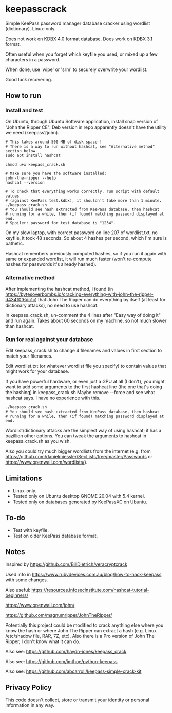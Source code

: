 # keepasscrack

Simple KeePass password manager database cracker using wordlist (dictionary).  Linux-only.

Does not work on KDBX 4.0 format database.  Does work on KDBX 3.1 format.

Often useful when you forget which keyfile you used, or mixed up a few characters in a password.

When done, use 'wipe' or 'srm' to securely overwrite your wordlist.

Good luck recovering.


## How to run

### Install and test

On Ubuntu, through Ubuntu Software application, install snap version of "John the Ripper CE".  Deb version in repo apparently doesn't have the utility we need (keepass2john).

```shell
# This takes around 500 MB of disk space !
# There is a way to run without hashcat, see "Alternative method" section below.
sudo apt install hashcat

chmod u+x keepass_crack.sh

# Make sure you have the software installed:
john-the-ripper --help
hashcat --version

# To check that everything works correctly, run script with default values
# (against KeePass test.kdbx), it shouldn't take more than 1 minute.
./keepass_crack.sh
# You should see hash extracted from KeePass database, then hashcat
# running for a while, then (if found) matching password displayed at end.
# Spoiler: password for test database is "1234".
```

On my slow laptop, with correct password on line 207 of wordlist.txt, no keyfile, it took 48 seconds.  So about 4 hashes per second, which I'm sure is pathetic.

Hashcat remembers previously computed hashes, so if you run it again with same or expanded wordlist, it will run much faster (won't re-compute hashes for passwords it's already hashed).


### Alternative method

After implementing the hashcat method, I found (in https://bytesoverbombs.io/cracking-everything-with-john-the-ripper-d434f0f6dc1c) that John The Ripper can do everything by itself (at least for dictionary attacks), no need to use hashcat.

In keepass_crack.sh, un-comment the 4 lines after "Easy way of doing it" and run again.  Takes about 60 seconds on my machine, so not much slower than hashcat.


### Run for real against your database

Edit keepass_crack.sh to change 4 filenames and values in first section to match your filenames.

Edit wordlist.txt (or whatever wordlist file you specify) to contain values that might work for your database.

If you have powerful hardware, or even just a GPU at all (I don't), you might want to add some arguments to the first hashcat line (the one that's doing the hashing) in keepass_crack.sh  Maybe remove --force and see what hashcat says.  I have no experience with this.

```shell
./keepass_crack.sh
# You should see hash extracted from KeePass database, then hashcat
# running for a while, then (if found) matching password displayed at end.
```

Wordlist/dictionary attacks are the simplest way of using hashcat; it has a bazillion other options.  You can tweak the arguments to hashcat in keepass_crack.sh as you wish.

Also you could try much bigger wordlists from the internet (e.g. from https://github.com/danielmiessler/SecLists/tree/master/Passwords or https://www.openwall.com/wordlists/).


## Limitations

* Linux-only.
* Tested only on Ubuntu desktop GNOME 20.04 with 5.4 kernel.
* Tested only on databases generated by KeePassXC on Ubuntu.


## To-do

* Test with keyfile.
* Test on older KeePass database format.


## Notes

Inspired by https://github.com/BillDietrich/veracryptcrack

Used info in https://www.rubydevices.com.au/blog/how-to-hack-keepass with some changes.

Also useful: https://resources.infosecinstitute.com/hashcat-tutorial-beginners/

https://www.openwall.com/john/

https://github.com/magnumripper/JohnTheRipper/

Potentially this project could be modified to crack anything else where you know the hash or where John The Ripper can extract a hash (e.g. Linux /etc/shadow file, RAR, 7Z, etc).  Also there is a Pro version of John The Ripper, I don't know what it can do.

Also see: https://github.com/haydn-jones/keepass_crack

Also see: https://github.com/imthoe/python-keepass

Also see: https://github.com/abcarroll/keepass-simple-crack-kit


## Privacy Policy

This code doesn't collect, store or transmit your identity or personal information in any way.


